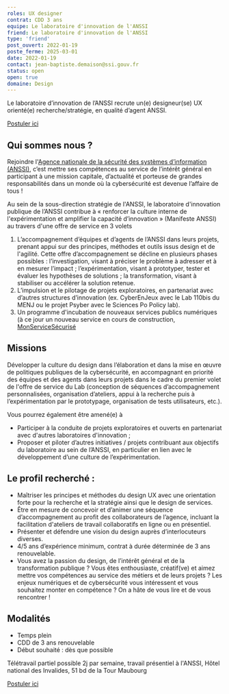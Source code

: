```yaml
---
roles: UX designer
contrat: CDD 3 ans
equipe: Le laboratoire d'innovation de l'ANSSI
friend: Le laboratoire d'innovation de l'ANSSI
type: 'friend'
post_ouvert: 2022-01-19
poste_ferme: 2025-03-01
date: 2022-01-19
contact: jean-baptiste.demaison@ssi.gouv.fr
status: open
open: true
domaine: Design
---
```


Le laboratoire d’innovation de l’ANSSI recrute un(e) designeur(se) UX orienté(e) recherche/stratégie, en qualité d’agent ANSSI.

<a href="https://talents.ssi.gouv.fr/offresdemploi/ux-designer-f-h">Postuler ici</a>

## Qui sommes nous ?

Rejoindre l'<a href="https://www.ssi.gouv.fr/agence/missions/paroles-agents/">Agence nationale de la sécurité des systèmes d’information (ANSSI)</a>, c’est mettre ses compétences au service de l’intérêt général en participant à une mission capitale, d’actualité et porteuse de grandes responsabilités dans un monde où la cybersécurité est devenue l’affaire de tous ! 

Au sein de la sous-direction stratégie de l'ANSSI, le laboratoire d'innovation publique de l’ANSSI contribue à « renforcer la culture interne de l'expérimentation et amplifier la capacité d’innovation » (Manifeste ANSSI) au travers d'une offre de service en 3 volets
1. L’accompagnement d’équipes et d’agents de l’ANSSI dans leurs projets, prenant appui sur des principes, méthodes et outils issus design et de l'agilité. Cette offre d’accompagnement se décline en plusieurs phases possibles : l’investigation, visant à préciser le problème à adresser et à en mesurer l’impact ; l’expérimentation, visant à prototyper, tester et évaluer les hypothèses de solutions ; la transformation, visant à stabiliser ou accélérer la solution retenue.
2. L’impulsion et le pilotage de projets exploratoires, en partenariat avec d’autres structures d’innovation (ex. CyberEnJeux avec le Lab 110bis du MENJ ou le projet Psyber avec le Sciences Po Policy lab).
3. Un programme d'incubation de nouveaux services publics numériques (à ce jour un nouveau service en cours de construction, <a href="https://beta.gouv.fr/startups/homologation.html">MonServiceSécurisé</a>

## Missions

Développer la culture du design dans l’élaboration et dans la mise en œuvre de politiques publiques de la cybersécurité, en accompagnant en priorité des équipes et des agents dans leurs projets dans le cadre du premier volet de l'offre de service du Lab (conception de séquences d’accompagnement personnalisées, organisation d’ateliers, appui à la recherche puis à l’expérimentation par le prototypage, organisation de tests utilisateurs, etc.).

Vous pourrez également être amené(e) à
* Participer à la conduite de projets exploratoires et ouverts en partenariat avec d'autres laboratoires d'innovation ;
* Proposer et piloter d’autres initiatives / projets contribuant aux objectifs du laboratoire au sein de l’ANSSI, en particulier en lien avec le développement d’une culture de l’expérimentation.

## Le profil recherché :

* Maîtriser les principes et méthodes du design UX avec une orientation forte pour la recherche et la stratégie ainsi que le design de services.
* Être en mesure de concevoir et d’animer une séquence d’accompagnement au profit des collaborateurs de l’agence, incluant la facilitation d'ateliers de travail collaboratifs en ligne ou en présentiel.
* Présenter et défendre une vision du design auprès d’interlocuteurs diverses.
* 4/5 ans d’expérience minimum, contrat à durée déterminée de 3 ans renouvelable.
* Vous avez la passion du design, de l’intérêt général et de la transformation publique ? Vous êtes enthousiaste, créatif(ve) et aimez mettre vos compétences au service des métiers et de leurs projets ? Les enjeux numériques et de cybersécurité vous intéressent et vous souhaitez monter en compétence ? On a hâte de vous lire et de vous rencontrer !

## Modalités

* Temps plein
* CDD de 3 ans renouvelable
* Début souhaité : dès que possible

Télétravail partiel possible 2j par semaine, travail présentiel à l'ANSSI, Hôtel national des Invalides, 51 bd de la Tour Maubourg

<a href="https://talents.ssi.gouv.fr/offresdemploi/ux-designer-f-h">Postuler ici</a>
